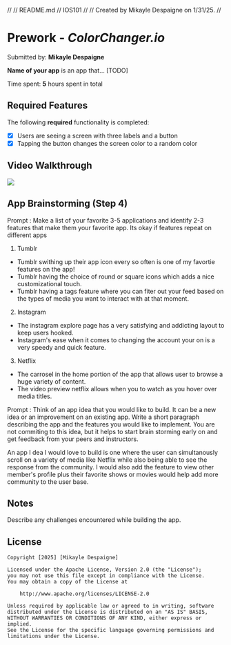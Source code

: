 //
//  README.md
//  IOS101
//
//  Created by Mikayle Despaigne on 1/31/25.
//
# Prework - *ColorChanger.io*

Submitted by: **Mikayle Despaigne**

**Name of your app** is an app that... [TODO] 

Time spent: **5** hours spent in total

## Required Features

The following **required** functionality is completed:

- [x] Users are seeing a screen with three labels and a button
- [x] Tapping the button changes the screen color to a random color
 
## Video Walkthrough


<div>
    <a href="https://www.loom.com/share/f6e8eac1f44c4a7c9221447663a63243">
    </a>
    <a href="https://www.loom.com/share/f6e8eac1f44c4a7c9221447663a63243">
      <img style="max-width:300px;" src="https://cdn.loom.com/sessions/thumbnails/f6e8eac1f44c4a7c9221447663a63243-ed58a84ca56c5e1c-full-play.gif">
    </a>
  </div>

## App Brainstorming (Step 4)


Prompt : Make a list of your favorite 3-5 applications and identify 2-3 features that make them your favorite app. Its okay if features repeat on different apps

1) Tumblr 
- Tumblr swithing up their app icon every so often is one of my favortie features on the app!
- Tumblr having the choice of round or square icons which adds a nice customizational touch.
- Tumblr having a tags feature where you can fiter out your feed based on the types of media you want to interact with at that moment.  

2) Instagram 
- The instagram explore page has a very satisfying and addicting layout to keep users hooked. 
- Instagram's ease when it comes to changing the account your on is a very speedy and quick feature.

3) Netflix
- The carrosel in the home portion of the app that allows user to browse a huge variety of content.
- The video preview netflix allows when you to watch as you hover over media titles. 


Prompt : Think of an app idea that you would like to build. It can be a new idea or an improvement on an existing app. Write a short paragraph describing the app and the features you would like to implement. You are not commiting to this idea, but it helps to start brain storming early on and get feedback from your peers and instructors.

An app I dea I would love to build is one where the user can simultanously scroll on a variety of media like Netflix while also being able to see the response from the community. I would also add the feature  to view other member's profile plus their favorite shows or movies would help add more community to the user base. 



## Notes

Describe any challenges encountered while building the app.

## License

    Copyright [2025] [Mikayle Despaigne]

    Licensed under the Apache License, Version 2.0 (the "License");
    you may not use this file except in compliance with the License.
    You may obtain a copy of the License at

        http://www.apache.org/licenses/LICENSE-2.0

    Unless required by applicable law or agreed to in writing, software
    distributed under the License is distributed on an "AS IS" BASIS,
    WITHOUT WARRANTIES OR CONDITIONS OF ANY KIND, either express or implied.
    See the License for the specific language governing permissions and
    limitations under the License.
